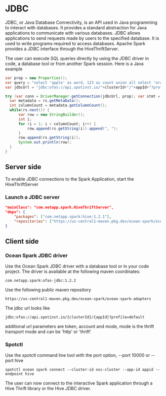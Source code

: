 # JDBC

JDBC, or Java Database Connectivity, is an API used in Java programming to interact with databases. It provides a standard abstraction for Java applications to communicate with various databases. JDBC allows applications to send requests made by users to the specified database. It is used to write programs required to access databases. Apache Spark provides a JDBC interface through the HiveThriftServer.

The user can execute SQL queries directly by using the JDBC driver in code, a database tool or from another Spark session. Here is a Java example

```Java
var prop = new Properties();
var query = "select 'apple' as word, 123 as count union all select 'orange' as word, 456 as count";
var jdbcUrl = "jdbc:ofas://api.spotinst.io/"+clusterId+"/"+appId+"?profile=default";

try (var conn = DriverManager.getConnection(jdbcUrl, prop); var stmt = conn.createStatement(); var rs = stmt.executeQuery(query)) {
  var metadata = rs.getMetaData();
  int columnCount = metadata.getColumnCount();
  while(rs.next()) {
      var row = new StringBuilder();
      int i;
      for (i = 1; i < columnCount; i++) {
          row.append(rs.getString(i)).append(", ");
      }
      row.append(rs.getString(i));
      System.out.println(row);
  }
}
```

## Server side

To enable JDBC connections to the Spark Application, start the HiveThriftServer

### Launch a JDBC server

```json
"mainClass": "com.netapp.spark.HiveThriftServer",
"deps": {
    "packages": ["com.netapp.spark:hive:1.2.1"],
    "repositories": ["https://us-central1-maven.pkg.dev/ocean-spark/ocean-spark-adapters"]
}
```

## Client side

### Ocean Spark JDBC driver

Use the Ocean Spark JDBC driver with a database tool or in your code project. The driver is available at the following maven coordinates:

```
com.netapp.spark:ofas-jdbc:1.2.2
```

Use the following public maven repository

```
https://us-central1-maven.pkg.dev/ocean-spark/ocean-spark-adapters
```

The jdbc url looks like

```
jdbc:ofas://api.spotinst.io/{clusterId}/{appId}?profile=default
```

additional url parameters are token, account and mode,
mode is the thrift transport mode and can be 'http' or 'thrift'

### Spotctl

Use the spotctl command line tool with the port option, --port 10000 or --port hive

```
spotctl ocean spark connect --cluster-id osc-cluster --app-id appid --endpoint hive
```

The user can now connect to the interactive Spark application through a Hive Thrift library or the Hive JDBC driver.
